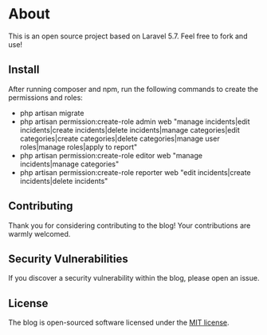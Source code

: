 # About

This is an open source project based on Laravel 5.7. Feel free to fork and use!

## Install

After running composer and npm, run the following commands to create the permissions and roles:
- php artisan migrate
- php artisan permission:create-role admin web "manage incidents|edit incidents|create incidents|delete incidents|manage categories|edit categories|create categories|delete categories|manage user roles|manage roles|apply to report"
- php artisan permission:create-role editor web "manage incidents|manage categories"
- php artisan permission:create-role reporter web "edit incidents|create incidents|delete incidents"

## Contributing

Thank you for considering contributing to the blog! Your contributions are warmly welcomed.

## Security Vulnerabilities

If you discover a security vulnerability within the blog, please open an issue.

## License

The blog is open-sourced software licensed under the [MIT license](https://opensource.org/licenses/MIT).
